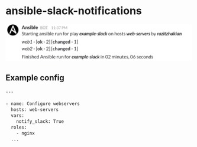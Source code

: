 # ansible-slack-notifications


![Slack Screen Capture](screen_capture.png)

## Example config
```
---

- name: Configure webservers
  hosts: web-servers
  vars:
    notify_slack: True
  roles:
    - nginx
  ...
```
